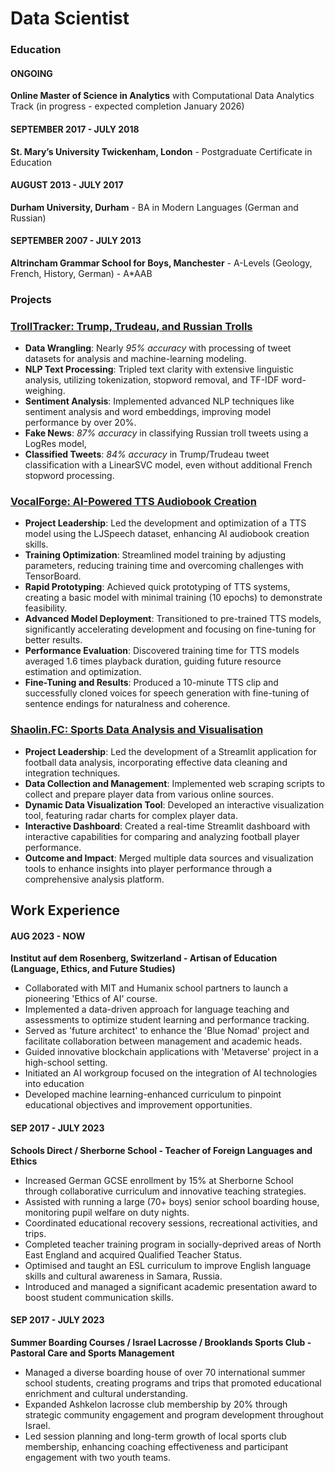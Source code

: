 # Data Scientist

### Education

#### ONGOING
**Online Master of Science in Analytics** with Computational Data Analytics Track (in progress - expected completion January 2026)

#### SEPTEMBER 2017 - JULY 2018
**St. Mary’s University Twickenham, London** - Postgraduate Certificate in Education

#### AUGUST 2013 - JULY 2017
**Durham University, Durham** - BA in Modern Languages (German and Russian)

#### SEPTEMBER 2007 - JULY 2013
**Altrincham Grammar School for Boys, Manchester** - A-Levels (Geology, French, History, German) - A*AAB

### Projects

### [TrollTracker: Trump, Trudeau, and Russian Trolls](https://github.com/brutucas/Trump_Trudeau_Troll_Tweets.git)
- **Data Wrangling**: Nearly *95% accuracy* with processing of tweet datasets for analysis and machine-learning modeling.
- **NLP Text Processing**: Tripled text clarity with extensive linguistic analysis, utilizing tokenization, stopword removal, and TF-IDF word-weighing.
- **Sentiment Analysis**: Implemented advanced NLP techniques like sentiment analysis and word embeddings, improving model performance by over 20%.
- **Fake News**: *87% accuracy* in classifying Russian troll tweets using a LogRes model,
- **Classified Tweets**: *84% accuracy* in Trump/Trudeau tweet classification with a LinearSVC model, even without additional French stopword processing.

### [VocalForge: AI-Powered TTS Audiobook Creation](https://github.com/brutucas/AI_TTS_Audiobook.git)
- **Project Leadership**: Led the development and optimization of a TTS model using the LJSpeech dataset, enhancing AI audiobook creation skills.
- **Training Optimization**: Streamlined model training by adjusting parameters, reducing training time and overcoming challenges with TensorBoard.
- **Rapid Prototyping**: Achieved quick prototyping of TTS systems, creating a basic model with minimal training (10 epochs) to demonstrate feasibility.
- **Advanced Model Deployment**: Transitioned to pre-trained TTS models, significantly accelerating development and focusing on fine-tuning for better results.
- **Performance Evaluation**: Discovered training time for TTS models averaged 1.6 times playback duration, guiding future resource estimation and optimization.
- **Fine-Tuning and Results**: Produced a 10-minute TTS clip and successfully cloned voices for speech generation with fine-tuning of sentence endings for naturalness and coherence.

### [Shaolin.FC: Sports Data Analysis and Visualisation](https://github.com/brutucas/Football-Player-Analysis.git)
- **Project Leadership**: Led the development of a Streamlit application for football data analysis, incorporating effective data cleaning and integration techniques.
- **Data Collection and Management**: Implemented web scraping scripts to collect and prepare player data from various online sources.
- **Dynamic Data Visualization Tool**: Developed an interactive visualization tool, featuring radar charts for complex player data.
- **Interactive Dashboard**: Created a real-time Streamlit dashboard with interactive capabilities for comparing and analyzing football player performance.
- **Outcome and Impact**: Merged multiple data sources and visualization tools to enhance insights into player performance through a comprehensive analysis platform.

## Work Experience

#### AUG 2023 - NOW
**Institut auf dem Rosenberg, Switzerland - Artisan of Education (Language, Ethics, and Future Studies)**
- Collaborated with MIT and Humanix school partners to launch a pioneering 'Ethics of AI' course.
- Implemented a data-driven approach for language teaching and assessments to optimize student learning and performance tracking.
- Served as 'future architect' to enhance the 'Blue Nomad' project and facilitate collaboration between management and academic heads.
- Guided innovative blockchain applications with 'Metaverse' project in a high-school setting.
- Initiated an AI workgroup focused on the integration of AI technologies into education
- Developed machine learning-enhanced curriculum to pinpoint educational objectives and improvement opportunities.

#### SEP 2017 - JULY 2023
**Schools Direct / Sherborne School - Teacher of Foreign Languages and Ethics**
- Increased German GCSE enrollment by 15% at Sherborne School through collaborative curriculum and innovative teaching strategies.
- Assisted with running a large (70+ boys) senior school boarding house, monitoring pupil welfare on duty nights.
- Coordinated educational recovery sessions, recreational activities, and trips.
- Completed teacher training program in socially-deprived areas of North East England and acquired Qualified Teacher Status.
- Optimised and taught an ESL curriculum to improve English language skills and cultural awareness in Samara, Russia. 
- Introduced and managed a significant academic presentation award to boost student communication skills.

#### SEP 2017 - JULY 2023
**Summer Boarding Courses / Israel Lacrosse / Brooklands Sports Club - Pastoral Care and Sports Management**
- Managed a diverse boarding house of over 70 international summer school students, creating programs and trips that promoted educational enrichment and cultural understanding.
- Expanded Ashkelon lacrosse club membership by 20% through strategic community engagement and program development throughout Israel.
- Led session planning and long-term growth of local sports club membership, enhancing coaching effectiveness and participant engagement with two youth teams.
